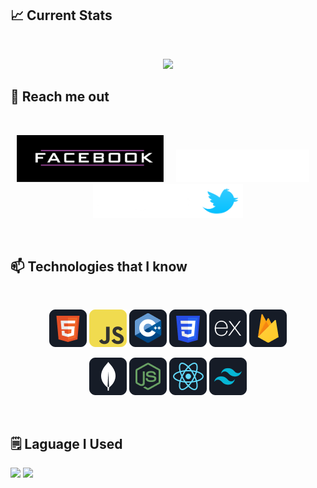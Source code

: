 ## :chart_with_upwards_trend: Current Stats
<br />
<p align="center">
  <img width="60%" src="https://github-readme-streak-stats.herokuapp.com?user=sifat-99&theme=midnight-purple" />
</p>

## 📲 Reach me out

<br />

<div align="center">

[<img height="75" src="https://raw.githubusercontent.com/sifat-99/sifat-99/main/images.png">](https://www.facebook.com/profile.php?id=100070987320961/) &nbsp; &nbsp; [<img height="52" src="https://raw.githubusercontent.com/sifat-99/sifat-99/main/images/Logo-LinkedIn-blanc.webp">](https://www.linkedin.com/in/sifatmollah/) &nbsp; &nbsp; [<img height="55" src="https://raw.githubusercontent.com/sifat-99/sifat-99/main/images/pngimg.com%20-%20twitter_PNG11.png">](https://twitter.com/md_sifat_99)

</div>


<br />


## 📫 Technologies that I know


<br>
<p align="center">
<img src="https://raw.githubusercontent.com/sifat-99/sifat-99/main/images/icons/HTML.png"/>
<img src="https://raw.githubusercontent.com/sifat-99/sifat-99/main/images/icons/JavaScript.png"/>
<img src="https://raw.githubusercontent.com/sifat-99/sifat-99/main/images/icons/cpp.png"/>
<img src="https://raw.githubusercontent.com/sifat-99/sifat-99/main/images/icons/css.png"/>
<img src="https://raw.githubusercontent.com/sifat-99/sifat-99/main/images/icons/express.png"/>
<img src="https://raw.githubusercontent.com/sifat-99/sifat-99/main/images/icons/firebase.png"/>
</p>
<p align="center">
<img src="https://raw.githubusercontent.com/sifat-99/sifat-99/main/images/icons/mongo.png"/>
<img src="https://raw.githubusercontent.com/sifat-99/sifat-99/main/images/icons/node.png"/>
<img src="https://raw.githubusercontent.com/sifat-99/sifat-99/main/images/icons/react.png"/>
<img src="https://raw.githubusercontent.com/sifat-99/sifat-99/main/images/icons/tailwind.png"/>
</p>
<br/>


## 🗒️ Laguage I Used


<div>
  
  ![](http://github-profile-summary-cards.vercel.app/api/cards/stats?username=sifat-99&theme=midnight_purple)
  ![](http://github-profile-summary-cards.vercel.app/api/cards/most-commit-language?username=sifat-99&theme=midnight_purple)
  
</div>





<!--
**sifat-99/sifat-99** is a ✨ _special_ ✨ repository because its `README.md` (this file) appears on your GitHub profile.

Here are some ideas to get you started:

- 🔭 I’m currently working on ...
- 🌱 I’m currently learning ...
- 👯 I’m looking to collaborate on ...
- 🤔 I’m looking for help with ...
- 💬 Ask me about ...
- 📫 How to reach me: ...
- 😄 Pronouns: ...
- ⚡ Fun fact: ...
-->
